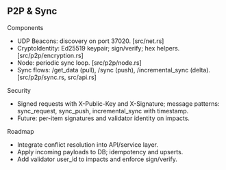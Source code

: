 ## P2P & Sync

Components
- UDP Beacons: discovery on port 37020. [src/net.rs]
- CryptoIdentity: Ed25519 keypair; sign/verify; hex helpers. [src/p2p/encryption.rs]
- Node: periodic sync loop. [src/p2p/node.rs]
- Sync flows: /get_data (pull), /sync (push), /incremental_sync (delta). [src/p2p/sync.rs, src/api.rs]

Security
- Signed requests with X-Public-Key and X-Signature; message patterns: sync_request, sync_push, incremental_sync with timestamp.
- Future: per-item signatures and validator identity on impacts.

Roadmap
- Integrate conflict resolution into API/service layer.
- Apply incoming payloads to DB; idempotency and upserts.
- Add validator user_id to impacts and enforce sign/verify.
